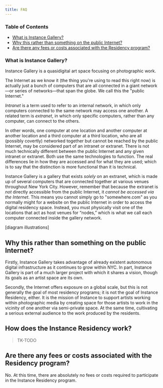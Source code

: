 ```yaml
---
title: FAQ
---
```


### Table of Contents

* [What is Instance Gallery?](#what-is-instance-gallery)
* [Why this rather than something on the public Internet?](#why-this-rather-than-something-on-the-public-internet)
* [Are there any fees or costs associated with the Residency program?](#are-there-any-fees-or-costs-associated-with-the-residency-program)

### What is Instance Gallery?

Instance Gallery is a quasidigital art space focusing on photographic work. 

The Internet as we know it (the thing you're using to read this right now) is actually just a bunch of computers that are all connected in a giant network—or series of networks—that span the globe. We call this the "public Internet."

*Intranet* is a term used to refer to an internal network, in which only computers connected to the same network may access one another. A related term is *extranet*, in which only specific computers, rather than any computer, can connect to the others.

In other words, one computer at one location and another computer at another location and a third computer at a third location, who are all (possibly covertly) networked together but cannot be reached by the public Internet, may be considered part of an intranet or extranet. There is not much technically different between the public Internet and any given intranet or extranet. Both use the same technologies to function. The real differences lie in how they are accessed and for what they are used; which is to say that the distinction is more functional than it is technical.

Instance Gallery is a gallery that exists *solely* on an extranet, which is made up of several computers that are connected together at various venues throughout New York City. However, remember that because the extranet is *not* directly accessible from the public Internet, it *cannot be accessed via the Internet*. This means you cannot simply go to "somewhere.com" as you normally might for a website on the public Internet in order to access the digital residency space. Instead, you must physically visit one of the locations that act as host venues for &ldquo;nodes,&rdquo; which is what we call each computer connected inside the gallery network.

[diagram illustrations]

## Why this rather than something on the public Internet?

Firstly, Instance Gallery takes advantage of already existent autonomous digital infrastructure as it continues to grow within NYC. In part, Instance Gallery is part of a much larger project with which it shares a vision, though its goals as an artist space are its own.

Secondly, the Internet offers exposure on a global scale, but this is not generally the goal of most residency programs; it is not the goal of Instance Residency, either. It is the mission of Instance to support artists working within photographic media by creating space for those artists to work in the vicinity of one another via semi-private space. At the same time, cultivating a serious external audience to the work produced by the residents.

## How does the Instance Residency work?

> TK-TODO

## Are there any fees or costs associated with the Residency program?

No. At this time, there are absolutely no fees or costs required to participate in the Instance Residency program.

